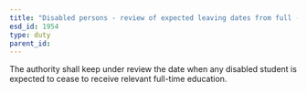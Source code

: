 ```yaml
---
title: "Disabled persons - review of expected leaving dates from full - time education of disabled persons"
esd_id: 1954
type: duty
parent_id:  
---
```


The authority shall keep under review the date when any disabled student is expected to cease to receive relevant full-time education. 

